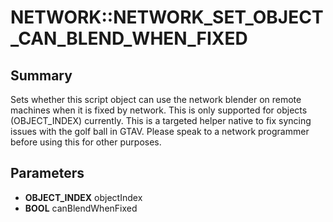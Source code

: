 # NETWORK::NETWORK_SET_OBJECT_CAN_BLEND_WHEN_FIXED

## Summary
Sets whether this script object can use the network blender on remote machines when it is fixed by network. This is only supported for
objects (OBJECT_INDEX) currently. This is a targeted helper native to fix syncing issues with the golf ball in GTAV. Please speak
to a network programmer before using this for other purposes.

## Parameters
* **OBJECT_INDEX** objectIndex
* **BOOL** canBlendWhenFixed